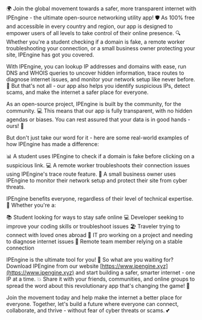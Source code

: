 🌍 Join the global movement towards a safer, more transparent internet with IPEngine - the ultimate open-source networking utility app! 🛡️ As 100% free and accessible in every country and region, our app is designed to empower users of all levels to take control of their online presence. 🔍 Whether you're a student checking if a domain is fake, a remote worker troubleshooting your connection, or a small business owner protecting your site, IPEngine has got you covered.

With IPEngine, you can lookup IP addresses and domains with ease, run DNS and WHOIS queries to uncover hidden information, trace routes to diagnose internet issues, and monitor your network setup like never before. 📡 But that's not all - our app also helps you identify suspicious IPs, detect scams, and make the internet a safer place for everyone.

As an open-source project, IPEngine is built by the community, for the community. 💻 This means that our app is fully transparent, with no hidden agendas or biases. You can rest assured that your data is in good hands - ours! 🚀

But don't just take our word for it - here are some real-world examples of how IPEngine has made a difference:

📊 A student uses IPEngine to check if a domain is fake before clicking on a suspicious link.
💻 A remote worker troubleshoots their connection issues using IPEngine's trace route feature.
🏢 A small business owner uses IPEngine to monitor their network setup and protect their site from cyber threats.

IPEngine benefits everyone, regardless of their level of technical expertise. 🌈 Whether you're a:

📚 Student looking for ways to stay safe online
💻 Developer seeking to improve your coding skills or troubleshoot issues
🏖️ Traveler trying to connect with loved ones abroad
🔧 IT pro working on a project and needing to diagnose internet issues
👥 Remote team member relying on a stable connection

IPEngine is the ultimate tool for you! 🚀 So what are you waiting for? Download IPEngine from our website [https://www.ipengine.xyz](https://www.ipengine.xyz) and start building a safer, smarter internet - one IP at a time. 💥 Share it with your friends, communities, and online groups to spread the word about this revolutionary app that's changing the game! 🚀

Join the movement today and help make the internet a better place for everyone. Together, let's build a future where everyone can connect, collaborate, and thrive - without fear of cyber threats or scams. 💕